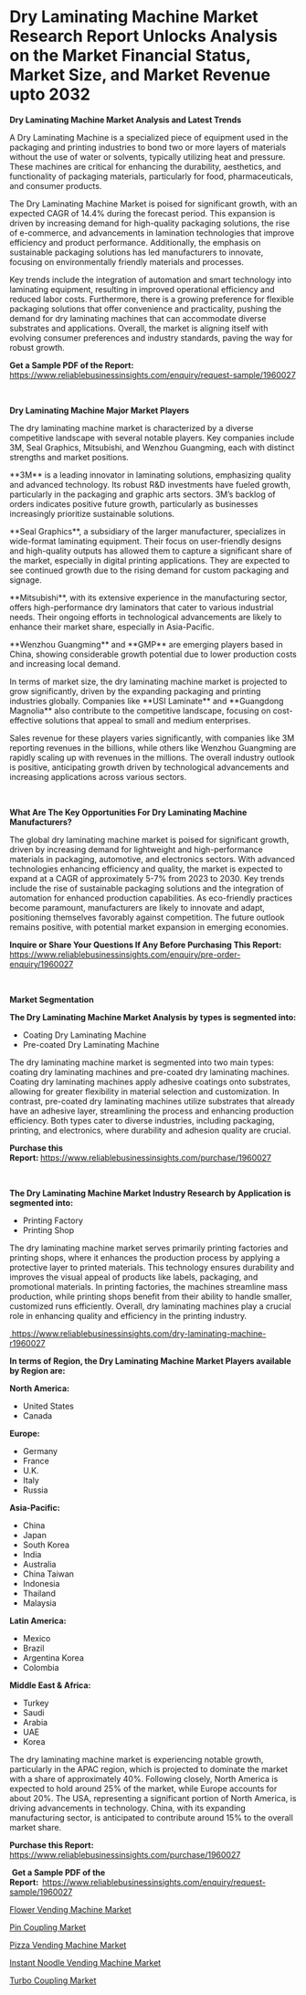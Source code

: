 <p><h1>Dry Laminating Machine Market Research Report Unlocks Analysis on the Market Financial Status, Market Size, and Market Revenue upto 2032</h1></p><p><strong>Dry Laminating Machine Market Analysis and Latest Trends</strong></p>
<p><p>A Dry Laminating Machine is a specialized piece of equipment used in the packaging and printing industries to bond two or more layers of materials without the use of water or solvents, typically utilizing heat and pressure. These machines are critical for enhancing the durability, aesthetics, and functionality of packaging materials, particularly for food, pharmaceuticals, and consumer products.</p><p>The Dry Laminating Machine Market is poised for significant growth, with an expected CAGR of 14.4% during the forecast period. This expansion is driven by increasing demand for high-quality packaging solutions, the rise of e-commerce, and advancements in lamination technologies that improve efficiency and product performance. Additionally, the emphasis on sustainable packaging solutions has led manufacturers to innovate, focusing on environmentally friendly materials and processes.</p><p>Key trends include the integration of automation and smart technology into laminating equipment, resulting in improved operational efficiency and reduced labor costs. Furthermore, there is a growing preference for flexible packaging solutions that offer convenience and practicality, pushing the demand for dry laminating machines that can accommodate diverse substrates and applications. Overall, the market is aligning itself with evolving consumer preferences and industry standards, paving the way for robust growth.</p></p>
<p><strong>Get a Sample PDF of the Report:&nbsp;</strong> <a href="https://www.reliablebusinessinsights.com/enquiry/request-sample/1960027?utm_campaign=1113&utm_medium=2&utm_source=Github&utm_content=ia&utm_term=20022025&utm_id=dry-laminating-machine">https://www.reliablebusinessinsights.com/enquiry/request-sample/1960027</a></p>
<p>&nbsp;</p>
<p><strong>Dry Laminating Machine Major Market Players</strong></p>
<p><p>The dry laminating machine market is characterized by a diverse competitive landscape with several notable players. Key companies include 3M, Seal Graphics, Mitsubishi, and Wenzhou Guangming, each with distinct strengths and market positions.</p><p>**3M** is a leading innovator in laminating solutions, emphasizing quality and advanced technology. Its robust R&D investments have fueled growth, particularly in the packaging and graphic arts sectors. 3M’s backlog of orders indicates positive future growth, particularly as businesses increasingly prioritize sustainable solutions.</p><p>**Seal Graphics**, a subsidiary of the larger manufacturer, specializes in wide-format laminating equipment. Their focus on user-friendly designs and high-quality outputs has allowed them to capture a significant share of the market, especially in digital printing applications. They are expected to see continued growth due to the rising demand for custom packaging and signage.</p><p>**Mitsubishi**, with its extensive experience in the manufacturing sector, offers high-performance dry laminators that cater to various industrial needs. Their ongoing efforts in technological advancements are likely to enhance their market share, especially in Asia-Pacific.</p><p>**Wenzhou Guangming** and **GMP** are emerging players based in China, showing considerable growth potential due to lower production costs and increasing local demand. </p><p>In terms of market size, the dry laminating machine market is projected to grow significantly, driven by the expanding packaging and printing industries globally. Companies like **USI Laminate** and **Guangdong Magnolia** also contribute to the competitive landscape, focusing on cost-effective solutions that appeal to small and medium enterprises.</p><p>Sales revenue for these players varies significantly, with companies like 3M reporting revenues in the billions, while others like Wenzhou Guangming are rapidly scaling up with revenues in the millions. The overall industry outlook is positive, anticipating growth driven by technological advancements and increasing applications across various sectors.</p></p>
<p>&nbsp;</p>
<p><strong>What Are The Key Opportunities For Dry Laminating Machine Manufacturers?</strong></p>
<p><p>The global dry laminating machine market is poised for significant growth, driven by increasing demand for lightweight and high-performance materials in packaging, automotive, and electronics sectors. With advanced technologies enhancing efficiency and quality, the market is expected to expand at a CAGR of approximately 5-7% from 2023 to 2030. Key trends include the rise of sustainable packaging solutions and the integration of automation for enhanced production capabilities. As eco-friendly practices become paramount, manufacturers are likely to innovate and adapt, positioning themselves favorably against competition. The future outlook remains positive, with potential market expansion in emerging economies.</p></p>
<p><strong>Inquire or Share Your Questions If Any Before Purchasing This Report:</strong> <a href="https://www.reliablebusinessinsights.com/enquiry/pre-order-enquiry/1960027?utm_campaign=1113&utm_medium=2&utm_source=Github&utm_content=ia&utm_term=20022025&utm_id=dry-laminating-machine">https://www.reliablebusinessinsights.com/enquiry/pre-order-enquiry/1960027</a></p>
<p>&nbsp;</p>
<p><strong>Market Segmentation</strong></p>
<p><strong>The Dry Laminating Machine Market Analysis by types is segmented into:</strong></p>
<p><ul><li>Coating Dry Laminating Machine</li><li>Pre-coated Dry Laminating Machine</li></ul></p>
<p><p>The dry laminating machine market is segmented into two main types: coating dry laminating machines and pre-coated dry laminating machines. Coating dry laminating machines apply adhesive coatings onto substrates, allowing for greater flexibility in material selection and customization. In contrast, pre-coated dry laminating machines utilize substrates that already have an adhesive layer, streamlining the process and enhancing production efficiency. Both types cater to diverse industries, including packaging, printing, and electronics, where durability and adhesion quality are crucial.</p></p>
<p><strong>Purchase this Report:&nbsp;</strong><a href="https://www.reliablebusinessinsights.com/purchase/1960027?utm_campaign=1113&utm_medium=2&utm_source=Github&utm_content=ia&utm_term=20022025&utm_id=dry-laminating-machine">https://www.reliablebusinessinsights.com/purchase/1960027</a></p>
<p>&nbsp;</p>
<p><strong>The Dry Laminating Machine Market Industry Research by Application is segmented into:</strong></p>
<p><ul><li>Printing Factory</li><li>Printing Shop</li></ul></p>
<p><p>The dry laminating machine market serves primarily printing factories and printing shops, where it enhances the production process by applying a protective layer to printed materials. This technology ensures durability and improves the visual appeal of products like labels, packaging, and promotional materials. In printing factories, the machines streamline mass production, while printing shops benefit from their ability to handle smaller, customized runs efficiently. Overall, dry laminating machines play a crucial role in enhancing quality and efficiency in the printing industry.</p></p>
<p><a href="https://www.reliablebusinessinsights.com/dry-laminating-machine-r1960027?utm_campaign=1113&utm_medium=2&utm_source=Github&utm_content=ia&utm_term=20022025&utm_id=dry-laminating-machine">&nbsp;https://www.reliablebusinessinsights.com/dry-laminating-machine-r1960027</a></p>
<p><strong>In terms of Region, the Dry Laminating Machine Market Players available by Region are:</strong></p>
<p>
    <p> <strong> North America: </strong>
        <ul>
            <li>United States</li>
            <li>Canada</li>
        </ul>
        </p> 
    <p> <strong> Europe: </strong>
        <ul>
            <li>Germany</li>
            <li>France</li>
            <li>U.K.</li>
            <li>Italy</li>
            <li>Russia</li>
        </ul>
        </p> 
    <p> <strong> Asia-Pacific: </strong>
        <ul>
            <li>China</li>
            <li>Japan</li>
            <li>South Korea</li>
            <li>India</li>
            <li>Australia</li>
            <li>China Taiwan</li>
            <li>Indonesia</li>
            <li>Thailand</li>
            <li>Malaysia</li>
        </ul>
        </p> 
    <p> <strong> Latin America: </strong>
        <ul>
            <li>Mexico</li>
            <li>Brazil</li>
            <li>Argentina Korea</li>
            <li>Colombia</li>
        </ul>
        </p> 
    <p> <strong> Middle East & Africa: </strong>
        <ul>
            <li>Turkey</li>
            <li>Saudi</li>
            <li>Arabia</li>
            <li>UAE</li>
            <li>Korea</li>
        </ul>
    </p>
    </p>
<p><p>The dry laminating machine market is experiencing notable growth, particularly in the APAC region, which is projected to dominate the market with a share of approximately 40%. Following closely, North America is expected to hold around 25% of the market, while Europe accounts for about 20%. The USA, representing a significant portion of North America, is driving advancements in technology. China, with its expanding manufacturing sector, is anticipated to contribute around 15% to the overall market share.</p></p>
<p><strong>Purchase this Report: </strong><a href="https://www.reliablebusinessinsights.com/purchase/1960027?utm_campaign=1113&utm_medium=2&utm_source=Github&utm_content=ia&utm_term=20022025&utm_id=dry-laminating-machine">https://www.reliablebusinessinsights.com/purchase/1960027</a></p>
<p>&nbsp;<strong>Get a Sample PDF of the Report:&nbsp;&nbsp;</strong><a href="https://www.reliablebusinessinsights.com/enquiry/request-sample/1960027?utm_campaign=1113&utm_medium=2&utm_source=Github&utm_content=ia&utm_term=20022025&utm_id=dry-laminating-machine">https://www.reliablebusinessinsights.com/enquiry/request-sample/1960027</a></p>
<p><strong></strong></p>
<p><p><a href="https://github.com/guinoopandam/Market-Research-Report-List-1/blob/main/flower-vending-machine-market.md?utm_campaign=1113&utm_medium=2&utm_source=Github&utm_content=ia&utm_term=20022025&utm_id=dry-laminating-machine">Flower Vending Machine Market</a></p><p><a href="https://github.com/carylgrinko/Market-Research-Report-List-1/blob/main/pin-coupling-market.md?utm_campaign=1113&utm_medium=2&utm_source=Github&utm_content=ia&utm_term=20022025&utm_id=dry-laminating-machine">Pin Coupling Market</a></p><p><a href="https://github.com/rrosasdaunas/Market-Research-Report-List-1/blob/main/pizza-vending-machine-market.md?utm_campaign=1113&utm_medium=2&utm_source=Github&utm_content=ia&utm_term=20022025&utm_id=dry-laminating-machine">Pizza Vending Machine Market</a></p><p><a href="https://github.com/lizonbochil23/Market-Research-Report-List-1/blob/main/instant-noodle-vending-machine-market.md?utm_campaign=1113&utm_medium=2&utm_source=Github&utm_content=ia&utm_term=20022025&utm_id=dry-laminating-machine">Instant Noodle Vending Machine Market</a></p><p><a href="https://github.com/leyesamilej/Market-Research-Report-List-1/blob/main/turbo-coupling-market.md?utm_campaign=1113&utm_medium=2&utm_source=Github&utm_content=ia&utm_term=20022025&utm_id=dry-laminating-machine">Turbo Coupling Market</a></p></p>